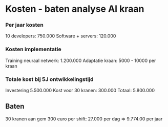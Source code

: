 # Kosten - baten analyse AI kraan

### Per jaar kosten
10 developers: 750.000
Software + servers: 120.000

### Kosten implementatie
Training neuraal netwerk: 1.200.000
Adaptatie kraan: 5000 - 10000 per kraan

### Totale kost bij 5J ontwikkelingstijd
Investering 5.500.000
Kost voor 30 kranen: 300.000
Totaal: 5.800.000

## Baten
30 kranen aan gem 300 euro per shift:
27.000 per dag => 9.774.00 per jaar

